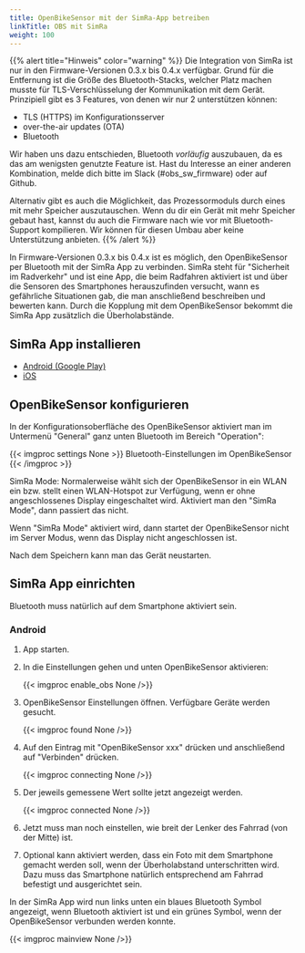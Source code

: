 ```yaml
---
title: OpenBikeSensor mit der SimRa-App betreiben
linkTitle: OBS mit SimRa
weight: 100
---
```



{{% alert title="Hinweis" color="warning" %}}
Die Integration von SimRa ist nur in den Firmware-Versionen 0.3.x bis 0.4.x
verfügbar. Grund für die Entfernung ist die Größe des Bluetooth-Stacks, welcher
Platz machen musste für TLS-Verschlüsselung der Kommunikation mit dem Gerät.
Prinzipiell gibt es 3 Features, von denen wir nur 2 unterstützen können:

* TLS (HTTPS) im Konfigurationsserver
* over-the-air updates (OTA)
* Bluetooth

Wir haben uns dazu entschieden, Bluetooth *vorläufig* auszubauen, da es das am
wenigsten genutzte Feature ist. Hast du Interesse an einer anderen Kombination,
melde dich bitte im Slack (#obs_sw_firmware) oder auf Github. 

Alternativ gibt es auch die Möglichkeit, das Prozessormoduls durch eines mit
mehr Speicher auszutauschen. Wenn du dir ein Gerät mit mehr Speicher gebaut
hast, kannst du auch die Firmware nach wie vor mit Bluetooth-Support
kompilieren. Wir können für diesen Umbau aber keine Unterstützung anbieten.
{{% /alert %}}

In Firmware-Versionen 0.3.x bis 0.4.x ist es möglich, den OpenBikeSensor per Bluetooth mit der SimRa App zu verbinden. SimRa steht für "Sicherheit im Radverkehr" und ist eine App, die beim Radfahren aktiviert ist und über die Sensoren des Smartphones herauszufinden versucht, wann es gefährliche Situationen gab, die man anschließend beschreiben und bewerten kann. Durch die Kopplung mit dem OpenBikeSensor bekommt die SimRa App zusätzlich die Überholabstände.

## SimRa App installieren
* [Android (Google Play)](https://play.google.com/store/apps/details?id=de.tuberlin.mcc.simra.app)
* [iOS](https://apps.apple.com/de/app/simra/id1459516968)

## OpenBikeSensor konfigurieren
In der Konfigurationsoberfläche des OpenBikeSensor aktiviert man im Untermenü "General" ganz unten Bluetooth im Bereich "Operation":

{{< imgproc settings None >}}
Bluetooth-Einstellungen im OpenBikeSensor
{{< /imgproc >}}

SimRa Mode: Normalerweise wählt sich der OpenBikeSensor in ein WLAN ein bzw.
stellt einen WLAN-Hotspot zur Verfügung, wenn er ohne angeschlossenes Display
eingeschaltet wird. Aktiviert man den "SimRa Mode", dann passiert das nicht.

Wenn "SimRa Mode" aktiviert wird, dann startet der OpenBikeSensor nicht im
Server Modus, wenn das Display nicht angeschlossen ist.

Nach dem Speichern kann man das Gerät neustarten.

## SimRa App einrichten

Bluetooth muss natürlich auf dem Smartphone aktiviert sein.

### Android

1. App starten.
2. In die Einstellungen gehen und unten OpenBikeSensor aktivieren: 

    {{< imgproc enable_obs None />}}
  
3. OpenBikeSensor Einstellungen öffnen. Verfügbare Geräte werden gesucht.

    {{< imgproc found None />}}

4. Auf den Eintrag mit "OpenBikeSensor xxx" drücken und anschließend auf "Verbinden" drücken. 
  
    {{< imgproc connecting None />}}
5. Der jeweils gemessene Wert sollte jetzt angezeigt werden.
  
    {{< imgproc connected None />}}

6. Jetzt muss man noch einstellen, wie breit der Lenker des Fahrrad (von der
    Mitte) ist.
7. Optional kann aktiviert werden, dass ein Foto mit dem Smartphone gemacht
    werden soll, wenn der Überholabstand unterschritten wird. Dazu muss das
    Smartphone natürlich entsprechend am Fahrrad befestigt und ausgerichtet
    sein.

In der SimRa App wird nun links unten ein blaues Bluetooth Symbol angezeigt,
wenn Bluetooth aktiviert ist und ein grünes Symbol, wenn der OpenBikeSensor
verbunden werden konnte.

{{< imgproc mainview None />}}
